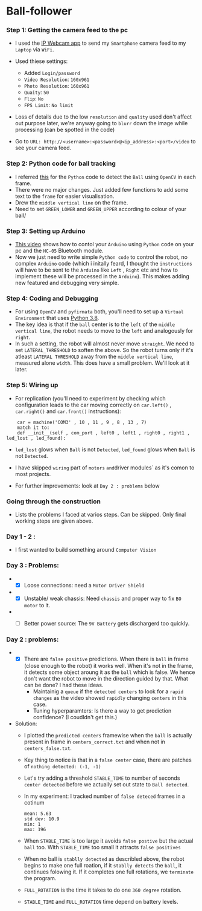 # Ball-follower

### Step 1: Getting the camera feed to the pc
* I used the [IP Webcam app](https://play.google.com/store/apps/details?id=com.pas.webcam&pcampaignid=web_share)  to send my `Smartphone` camera feed to my `Laptop` via `WiFi`.
* Used thiese settings: 
    - Added `Login/password`
    - `Video Resolution`: `160x961`
    - `Photo Resolution`: `160x961`
    - `Quaity`: `50`
    - `Flip`: `No`
    - `FPS Limit`: `No limit`
   
* Loss of details due to the low `resolution` and `quality` used don't affect out purpose later, we're anyway going to `blurr` down the image while processing (can be spotted in the code)
* Go to `URL: http://<username>:<password>@<ip_address>:<port>/video` to see your camera feed.

### Step 2: Python code for ball tracking
* I referred [this](https://pyimagesearch.com/2015/09/14/ball-tracking-with-opencv/) for the `Python` code to detect the `Ball` using `OpenCV` in each frame.
* There were no major changes. Just added few functions to add some text to the `frame` for easier visualisation.
* Drew the `middle vertical line` on the frame. 
* Need to set `GREEN_LOWER` and `GREEN_UPPER` according to colour of your ball/ 

### Step 3: Setting up Arduino
* [This video](https://youtu.be/L3wjZOAyxEE) shows how to contol your `Arduino` using `Python` code on your pc and the `HC-05` Bluetooth module. 
* Now we just need to write simple `Python code` to control the robot, no complex `Arduino` code (which i initally feard, I thought the `instructions` will have to be sent to the `Arduino` like `Left` , `Right` etc and how to implement these will be processed in the `Arduino`). This makes adding new featured and debugging very simple.

### Step 4: Coding and Debugging
* For using `OpenCV` and `pyfirmata` both, you'll need to set up a `Virtual Environment` that uses [Python 3.8](https://www.python.org/downloads/release/python-380/).
* The key idea is that if the `ball` center is to the `left` of the `middle vertical line`, the robot needs to move to the `left` and analogously for `right`.
* In such a setting, the robot will almost never move `straight`. We need to set `LATERAL_THRESHOLD` to soften the above. So the robot turns only if it's atleast `LATERAL THRESHOLD` away from the `middle vertical line`, measured alone `width`. This does have a small problem. We'll look at it later.

### Step 5: Wiring up
* For replication (you'll need to experiment by checking which configuration leads to the car moving correctly on `car.left()` , `car.right()` and `car.front()` instructions): 
```
    car = machine('COM3' , 10 , 11 , 9 , 8 , 13 , 7)
    match it to:
    def __init__(self , com_port , left0 , left1 , right0 , right1 , led_lost , led_found):
```
* `led_lost` glows when `Ball` is not `Detected`, `led_found` glows when `Ball` is not `Detected`.
* I have skipped `wiring` part of `motors` ` and `driver modules` as it's comon to most projects. 

* For further improvements: look at `Day 2 : problems` below

### Going through the construction
* Lists the problems I faced at varios steps. Can be skipped. Only final working steps are given above. 
###  Day 1 - 2 :
* I first wanted to build something around `Computer Vision`

###  Day 3 : Problems:
* - [x] Loose connections: need a `Motor Driver Shield` 
* - [x] Unstable/ weak chassis: Need `chassis` and proper way to fix `BO motor` to it. 
* - [ ] Better power source: The `9V Battery` gets dischargerd too quickly.  


### Day 2 : problems:
* - [x] There are `false positive`  predictions. When there is `ball` in frame (close enough to the robot) it works well. When it's not in the frame, it detects some object aroung it as the `ball` which is false. We hence don't want the robot to move in the direction guided by that. What can be done? I had these ideas. 
    * Maintainig a `queue` if the `detected centers` to look for a `rapid changes` as the video showed `rapidly` changing `centers` in this case. 
    * Tuning hyperparamters: Is there a way to get prediction confidence? (I coudldn't get this.)
    
* Solution:
    * I plotted the `predicted centers` framewise when the `ball` is actually present in frame in `centers_correct.txt` and when not in `centers_false.txt`.
    * Key thing to notice is that in a `false center` case, there are patches of `nothing detected: (-1, -1)`

    * Let's try adding a threshold `STABLE_TIME` to number of seconds `center detected` before we actually set out state to `Ball detected`. 
    
    * In my experiment: I tracked number of `false deteced` frames in a cotinum
        ```
        mean: 5.63
        std dev: 10.9
        min: 1
        max: 196
        ```
  
    * When `STABLE_TIME` is too large it avoids `false postive` but the actual `ball` too. With `STABLE_TIME` too small it attracts `false positives`
    * When no ball is `stablly detected` as describled above, the robot begins to make one full roation, if it `stablly detects` the `ball`, it continues folowing it. If it completes one full rotations, we `terminate` the program. 
    * `FULL_ROTATION` is the time it takes to do one `360 degree` rotation. 
    * `STABLE_TIME` and `FULL_ROTATION` time depend on battery levels.
 